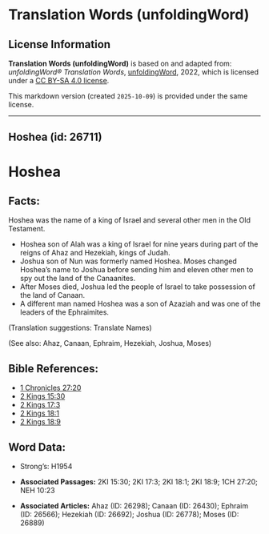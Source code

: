 # Translation Words (unfoldingWord)

## License Information

**Translation Words (unfoldingWord)** is based on and adapted from: _unfoldingWord® Translation Words_, [unfoldingWord](https://unfoldingword.org/utw), 2022, which is licensed under a [CC BY-SA 4.0 license](https://creativecommons.org/licenses/by-sa/4.0/legalcode.en).

This markdown version (created `2025-10-09`) is provided under the same license.



--------------------------------

## Hoshea (id: 26711)

Hoshea
======

Facts:
------

Hoshea was the name of a king of Israel and several other men in the Old Testament.

* Hoshea son of Alah was a king of Israel for nine years during part of the reigns of Ahaz and Hezekiah, kings of Judah.
* Joshua son of Nun was formerly named Hoshea. Moses changed Hoshea’s name to Joshua before sending him and eleven other men to spy out the land of the Canaanites.
* After Moses died, Joshua led the people of Israel to take possession of the land of Canaan.
* A different man named Hoshea was a son of Azaziah and was one of the leaders of the Ephraimites.

(Translation suggestions: Translate Names)

(See also: Ahaz, Canaan, Ephraim, Hezekiah, Joshua, Moses)

Bible References:
-----------------

* [1 Chronicles 27:20](https://ref.ly/1Chr27:20)
* [2 Kings 15:30](https://ref.ly/2Kgs15:30)
* [2 Kings 17:3](https://ref.ly/2Kgs17:3)
* [2 Kings 18:1](https://ref.ly/2Kgs18:1)
* [2 Kings 18:9](https://ref.ly/2Kgs18:9)

Word Data:
----------

* Strong’s: H1954

* **Associated Passages:** 2KI 15:30; 2KI 17:3; 2KI 18:1; 2KI 18:9; 1CH 27:20; NEH 10:23
* **Associated Articles:** Ahaz (ID: 26298); Canaan (ID: 26430); Ephraim (ID: 26566); Hezekiah (ID: 26692); Joshua (ID: 26778); Moses (ID: 26889)

